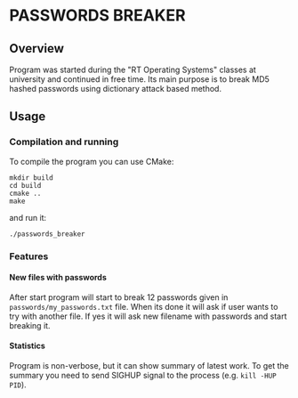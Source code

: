 # PASSWORDS BREAKER
## Overview
Program was started during the "RT Operating Systems" classes at university and continued in free time. Its main purpose is to break MD5 hashed passwords using dictionary attack based method.

## Usage
### Compilation and running
To compile the program you can use CMake:
```
mkdir build
cd build
cmake ..
make
```
and run it:
```
./passwords_breaker
```
### Features
#### New files with passwords
After start program will start to break 12 passwords given in ```passwords/my_passwords.txt``` file. When its done it will ask if user wants to try with another file. If yes it will ask new filename with passwords and start breaking it.
#### Statistics
Program is non-verbose, but it can show summary of latest work. To get the summary you need to send SIGHUP signal to the process (e.g. ```kill -HUP PID```).

 
